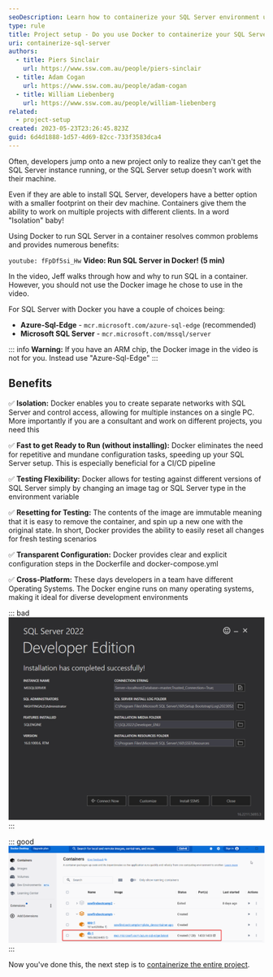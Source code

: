 ```yaml
---
seoDescription: Learn how to containerize your SQL Server environment using Docker for isolated development, faster setups, and cross-platform compatibility.
type: rule
title: Project setup - Do you use Docker to containerize your SQL Server environment?
uri: containerize-sql-server
authors:
  - title: Piers Sinclair
    url: https://www.ssw.com.au/people/piers-sinclair
  - title: Adam Cogan
    url: https://www.ssw.com.au/people/adam-cogan
  - title: William Liebenberg
    url: https://www.ssw.com.au/people/william-liebenberg
related:
  - project-setup
created: 2023-05-23T23:26:45.823Z
guid: 6d4d1888-1d57-4d69-82cc-733f3583dca4
---
```


Often, developers jump onto a new project only to realize they can't get the SQL Server instance running, or the SQL Server setup doesn't work with their machine.

Even if they are able to install SQL Server, developers have a better option with a smaller footprint on their dev machine. Containers give them the ability to work on multiple projects with different clients. In a word "Isolation" baby!

Using Docker to run SQL Server in a container resolves common problems and provides numerous benefits:  

<!--endintro-->

`youtube: fFpDf5si_Hw`
**Video: Run SQL Server in Docker! (5 min)**

In the video, Jeff walks through how and why to run SQL in a container. However, you should not use the Docker image he chose to use in the video. 

For SQL Server with Docker you have a couple of choices being:
* **Azure-Sql-Edge** - `mcr.microsoft.com/azure-sql-edge` (recommended)
* **Microsoft SQL Server** - `mcr.microsoft.com/mssql/server` 

::: info
**Warning:** If you have an ARM chip, the Docker image in the video is not for you. Instead use "Azure-Sql-Edge"
:::

## Benefits

✅ **Isolation:** Docker enables you to create separate networks with SQL Server and control access, allowing for multiple instances on a single PC. More importantly if you are a consultant and work on different projects, you need this

✅ **Fast to get Ready to Run (without installing):** Docker eliminates the need for repetitive and mundane configuration tasks, speeding up your SQL Server setup. This is especially beneficial for a CI/CD pipeline

✅ **Testing Flexibility:** Docker allows for testing against different versions of SQL Server simply by changing an image tag or SQL Server type in the environment variable

✅ **Resetting for Testing:** The contents of the image are immutable meaning that it is easy to remove the container, and spin up a new one with the original state. In short, Docker provides the ability to easily reset all changes for fresh testing scenarios

✅ **Transparent Configuration:** Docker provides clear and explicit configuration steps in the Dockerfile and docker-compose.yml

✅ **Cross-Platform:** These days developers in a team have different Operating Systems. The Docker engine runs on many operating systems, making it ideal for diverse development environments

::: bad
![Figure: Bad example - Running a SQL Server environment outside a container](runningsqllocally.png)
:::

::: good
![Figure: Good example - Using Docker to containerize a SQL Server environment](dockersql.png)
:::

Now you've done this, the next step is to [containerize the entire project](/dev-containers).